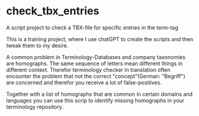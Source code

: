 # check_tbx_entries
A script project to check a TBX-file for specific entries in the term-tag

This is a training project, where I use chatGPT to create the scripts and then tweak them to my desire.

A common problem in Terminology-Databases and company taxonomies are homographs. The same sequence of letters mean different things in different context. Therefor terminology checker in translation often encounter the problem that not the correct "concept"(German: "Begriff") are concerned and therefor you receive a lot of false-positives.

Together with a list of homographs that are common in certain domains and languages you can use this scrip to identify missing homographs in your terminology repository.
